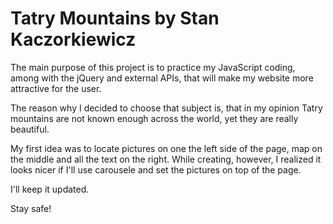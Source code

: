 # Tatry Mountains by Stan Kaczorkiewicz


The main purpose of this project is to practice my JavaScript coding, among with the jQuery and external APIs,
that will make my website more attractive for the user.

The reason why I decided to choose that subject is, that in my opinion Tatry mountains are not known enough 
across the world, yet they are really beautiful.

My first idea was to locate pictures on one the left side of the page, map on the middle and all the text on the right.
While creating, however, I realized it looks nicer if I'll use carousele and set the pictures on top of the page.


I'll keep it updated.

Stay safe! 